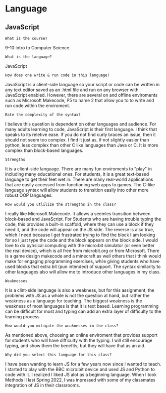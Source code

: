 # Language
## JavaScript
  
    What is the course? 

9-10 Intro to Computer Science

    What is the language?

JavaScript

    How does one write & run code in this language?
    
JavaScript is a client-side language so your script or code can be written in any text editor saved as an .html file and run on any browser with JavaScript enabled. However, there are several on and offline enviroments such as Microsoft Makecode, P5 to name 2 that allow you to to write and run code within the enviroment. 
    
    Rate the complexity of the syntax?
    
I believe this question is dependent on other languages and audience. For many adults learning to code, JavaScript is their first language. I think that speaks to its reletive ease. If you do not find curly braces an issue, then it should not seem too complex. I find it just as, if not slightly easier than python, less complex than other C like languages than Java or C. It is more complex than block-based languages.
    
    Strengths
 
It is a client-side language. There are many fun enviroments to "play" in including many educational ones. For students, it is a great text-based language to get their feet wet in. There are many real-world applications that are easily accessed from functioning web apps to games. The C-like language syntax will allow students to transition easily into other more robust OOP languages. 
    
    How would you utlilize the strengths in the class?
    
I really like Microsoft Makecode. It allows a seemles transition between block-based and JavaScript. For Students who are having trouble typing the code, this provides a built-in scaffold, where they can use a block if they need it, and the code will appear on the JS side. The reverse is also true, which I need because I get frustrated trying to find the block I am looking for so I just type the code and the block appears on the block side. I would love to do pyhsical computing with the micro:bit simulator (or even better the real device), which is all free from microbit.org or from Microsoft. There is a game design makecode and a minecraft as well others that i think would make for engaging programming exercises, while giving students who have used blocks that extra bit (pun intended) of support. The syntax similarity to other languages also will allow me to introduce other languages in my class. 
   
    Weaknesses
It is a clint-side language is also a weakness, but for this assignment, the problems with JS as a whole is not the question at hand, but rather the weakness as a language for teaching. The biggest weakness is the weakness of most languages is that it is text based. Learning programming can be difficult for most and typing can add an extra layer of difficulty to the learning process
    
    How would you mitigate the weaknesses in the class?
 
As mentioned above, choosing an online enviroment that provides support for students who will have difficulty with the typing. I will still encourage typing, and show them the benefits, but they will have that as an aid.
    
    Why did you select this language for this class?
 
I have been wanting to learn JS for a few years now since I wanted to teach. I started to play with the BBC micro:bit device and used JS and Python to code with it. I realized I liked JS alot as a beginning language. When I took Methods II last Spring 2022, I was inpressed with some of my classmates integration of JS in their classrooms.
